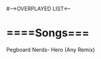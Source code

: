 #-->OVERPLAYED  LIST<--

#                                        ====Songs===
Pegboard Nerds- Hero (Any Remix)
